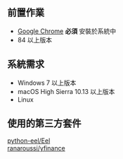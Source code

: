 ## 前置作業
* [Google Chrome](https://www.google.com/chrome/) **必須** 安裝於系統中
* 84 以上版本
## 系統需求
* Windows 7 以上版本
* macOS High Sierra 10.13 以上版本
* Linux
## 使用的第三方套件
[python-eel/Eel](https://github.com/python-eel/Eel)  
[ranaroussi/yfinance](https://github.com/ranaroussi/yfinance)